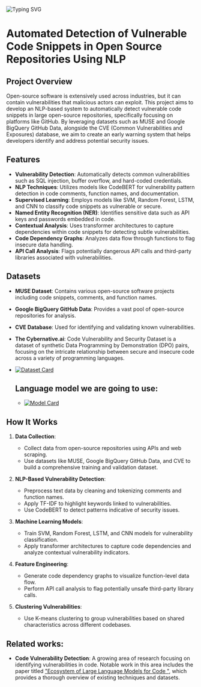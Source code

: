 ![Typing SVG](https://readme-typing-svg.demolab.com/?lines=Working+on+it+right+now!&center=true&width=500&height=50)

# Automated Detection of Vulnerable Code Snippets in Open Source Repositories Using NLP

## Project Overview
Open-source software is extensively used across industries, but it can contain vulnerabilities that malicious actors can exploit. This project aims to develop an NLP-based system to automatically detect vulnerable code snippets in large open-source repositories, specifically focusing on platforms like GitHub. By leveraging datasets such as MUSE and Google BigQuery GitHub Data, alongside the CVE (Common Vulnerabilities and Exposures) database, we aim to create an early warning system that helps developers identify and address potential security issues.

## Features
- **Vulnerability Detection**: Automatically detects common vulnerabilities such as SQL injection, buffer overflow, and hard-coded credentials.
- **NLP Techniques**: Utilizes models like CodeBERT for vulnerability pattern detection in code comments, function names, and documentation.
- **Supervised Learning**: Employs models like SVM, Random Forest, LSTM, and CNN to classify code snippets as vulnerable or secure.
- **Named Entity Recognition (NER)**: Identifies sensitive data such as API keys and passwords embedded in code.
- **Contextual Analysis**: Uses transformer architectures to capture dependencies within code snippets for detecting subtle vulnerabilities.
- **Code Dependency Graphs**: Analyzes data flow through functions to flag insecure data handling.
- **API Call Analysis**: Flags potentially dangerous API calls and third-party libraries associated with vulnerabilities.

## Datasets
- **MUSE Dataset**: Contains various open-source software projects including code snippets, comments, and function names.
- **Google BigQuery GitHub Data**: Provides a vast pool of open-source repositories for analysis.
- **CVE Database**: Used for identifying and validating known vulnerabilities.
- **The Cybernative.ai**: Code Vulnerability and Security Dataset is a dataset of synthetic Data Programming by Demonstration (DPO) pairs, focusing on the intricate relationship between secure and insecure code across a variety of programming languages.
- [![Dataset Card](https://img.shields.io/badge/dataset-Code_Vulnerability_Security-green)](https://huggingface.co/datasets/CyberNative/Code_Vulnerability_Security_DPO)


  ## Language model we are going to use:
  - [![Model Card](https://img.shields.io/badge/model-CodeBERT-blue)](https://huggingface.co/microsoft/codebert-base)


## How It Works
1. **Data Collection**: 
   - Collect data from open-source repositories using APIs and web scraping.
   - Use datasets like MUSE, Google BigQuery GitHub Data, and CVE to build a comprehensive training and validation dataset.
   
2. **NLP-Based Vulnerability Detection**: 
   - Preprocess text data by cleaning and tokenizing comments and function names.
   - Apply TF-IDF to highlight keywords linked to vulnerabilities.
   - Use CodeBERT to detect patterns indicative of security issues.

3. **Machine Learning Models**: 
   - Train SVM, Random Forest, LSTM, and CNN models for vulnerability classification.
   - Apply transformer architectures to capture code dependencies and analyze contextual vulnerability indicators.

4. **Feature Engineering**:
   - Generate code dependency graphs to visualize function-level data flow.
   - Perform API call analysis to flag potentially unsafe third-party library calls.

5. **Clustering Vulnerabilities**: 
   - Use K-means clustering to group vulnerabilities based on shared characteristics across different codebases.

## Related works: 
- **Code Vulnerability Detection**: A growing area of research focusing on identifying vulnerabilities in code. Notable work in this area includes the paper titled ["Ecosystem of Large Language Models for Code
"](https://arxiv.org/pdf/2405.16746v1), which provides a thorough overview of existing techniques and datasets.

